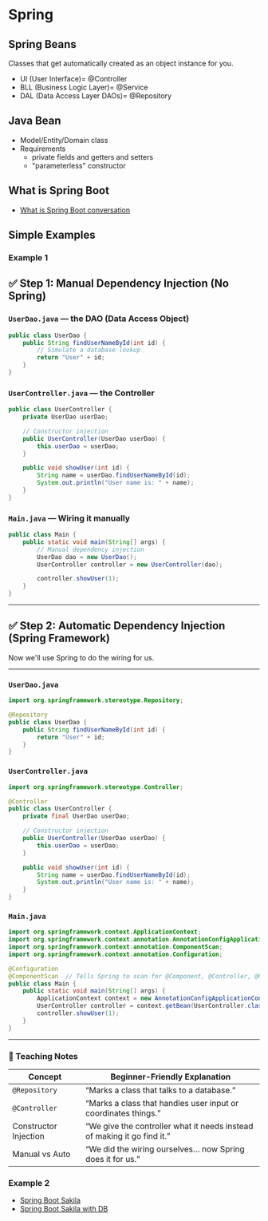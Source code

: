 # Spring

## Spring Beans

Classes that get automatically created as an object instance for you.

- UI (User Interface)= @Controller
- BLL (Business Logic Layer)= @Service
- DAL (Data Access Layer DAOs)= @Repository

## Java Bean

- Model/Entity/Domain class
- Requirements
  - private fields and getters and setters
  - "parameterless" constructor

## What is Spring Boot

- [What is Spring Boot conversation](https://chatgpt.com/share/684c6114-42f0-8000-9ac8-c4c47079f04f)

## Simple Examples

### Example 1


## ✅ Step 1: Manual Dependency Injection (No Spring)

### `UserDao.java` — the DAO (Data Access Object)

```java
public class UserDao {
    public String findUserNameById(int id) {
        // Simulate a database lookup
        return "User" + id;
    }
}
```

### `UserController.java` — the Controller

```java
public class UserController {
    private UserDao userDao;

    // Constructor injection
    public UserController(UserDao userDao) {
        this.userDao = userDao;
    }

    public void showUser(int id) {
        String name = userDao.findUserNameById(id);
        System.out.println("User name is: " + name);
    }
}
```

### `Main.java` — Wiring it manually

```java
public class Main {
    public static void main(String[] args) {
        // Manual dependency injection
        UserDao dao = new UserDao();
        UserController controller = new UserController(dao);

        controller.showUser(1);
    }
}
```

---

## ✅ Step 2: Automatic Dependency Injection (Spring Framework)

Now we'll use Spring to do the wiring for us.

---

### `UserDao.java`

```java
import org.springframework.stereotype.Repository;

@Repository
public class UserDao {
    public String findUserNameById(int id) {
        return "User" + id;
    }
}
```

### `UserController.java`

```java
import org.springframework.stereotype.Controller;

@Controller
public class UserController {
    private final UserDao userDao;

    // Constructor injection
    public UserController(UserDao userDao) {
        this.userDao = userDao;
    }

    public void showUser(int id) {
        String name = userDao.findUserNameById(id);
        System.out.println("User name is: " + name);
    }
}
```

### `Main.java`

```java
import org.springframework.context.ApplicationContext;
import org.springframework.context.annotation.AnnotationConfigApplicationContext;
import org.springframework.context.annotation.ComponentScan;
import org.springframework.context.annotation.Configuration;

@Configuration
@ComponentScan  // Tells Spring to scan for @Component, @Controller, @Repository, etc.
public class Main {
    public static void main(String[] args) {
        ApplicationContext context = new AnnotationConfigApplicationContext(Main.class);
        UserController controller = context.getBean(UserController.class);
        controller.showUser(1);
    }
}
```

---

### 🧠 Teaching Notes

| Concept               | Beginner-Friendly Explanation                                           |
| --------------------- | ----------------------------------------------------------------------- |
| `@Repository`         | “Marks a class that talks to a database.”                               |
| `@Controller`         | “Marks a class that handles user input or coordinates things.”          |
| Constructor Injection | “We give the controller what it needs instead of making it go find it.” |
| Manual vs Auto        | “We did the wiring ourselves… now Spring does it for us.”               |



### Example 2
- [Spring Boot Sakila](https://github.com/erics273/SpringBootSakila)
- [Spring Boot Sakila with DB](https://github.com/erics273/SpringBootSakila/tree/withDB)